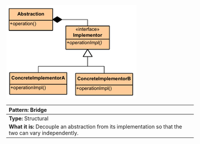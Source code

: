 ![diagram_bridge.png](diagram_bridge.png)

|**Pattern:** Bridge|
|:---|
|**Type:** Structural|
|**What it is:** Decouple an abstraction from its implementation so that the two can vary independently.|